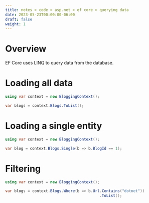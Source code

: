 ```yaml
---
title: notes > code > asp.net > ef core > querying data
date: 2023-05-23T00:00:00-06:00
draft: false
weight: 1
---
```


# Overview
EF Core uses LINQ to query data from the database.

# Loading all data
```cs
using var context = new BloggingContext();

var blogs = context.Blogs.ToList();
```

# Loading a single entity
```cs
using var context = new BloggingContext();

var blog = context.Blogs.Single(b => b.BlogId == 1);
```

# Filtering
```cs
using var context = new BloggingContext();

var blogs = context.Blogs.Where(b => b.Url.Contains("dotnet"))
                                          .ToList();
```
